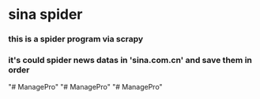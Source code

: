 # sina spider
### this is a spider program via scrapy 
### it's could spider news datas in 'sina.com.cn' and save them in order
"# ManagePro" 
"# ManagePro" 
"# ManagePro" 

